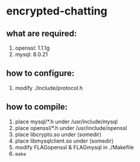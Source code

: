 # encrypted-chatting

## what are required:
1. openssl:     1.1.1g
2. mysql:       8.0.21

## how to configure:
1. modify ./include/protocol.h

## how to compile:
1. place mysql/*.h under /usr/include/mysql
2. place openssl/*.h under /usr/include/openssl
3. place libcrypto.so under (somedir)
4. place libmysqlclient.so under (somedir)
5. modify FLAGopenssl & FLAGmysql in ./Makefile
6. `make`

